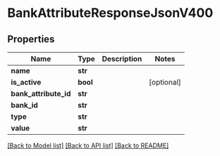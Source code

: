# BankAttributeResponseJsonV400

## Properties
Name | Type | Description | Notes
------------ | ------------- | ------------- | -------------
**name** | **str** |  | 
**is_active** | **bool** |  | [optional] 
**bank_attribute_id** | **str** |  | 
**bank_id** | **str** |  | 
**type** | **str** |  | 
**value** | **str** |  | 

[[Back to Model list]](../README.md#documentation-for-models) [[Back to API list]](../README.md#documentation-for-api-endpoints) [[Back to README]](../README.md)


